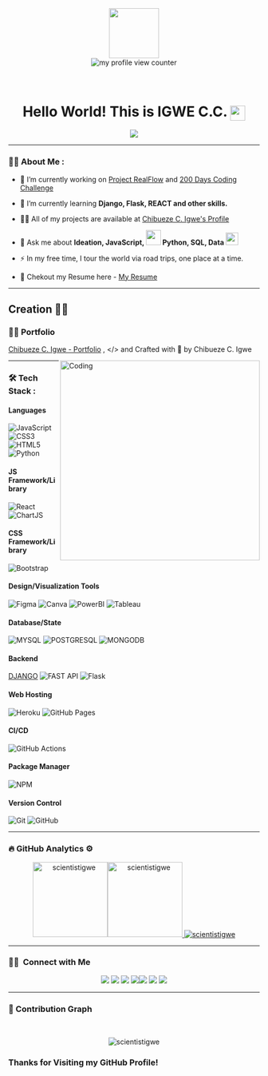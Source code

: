 <div id="header" align="center">
  <img src="https://media.giphy.com/media/M9gbBd9nbDrOTu1Mqx/giphy.gif" width="100"/>
</div>
<div align="center">
<img src="https://komarev.com/ghpvc/?username=scientistigwe&style=flat-square&color=blue" alt="my profile view counter" />
</div>
<br>
<br>
<div align="center">
<h1>
  Hello World! This is IGWE C.C.
  <img src="https://media.giphy.com/media/hvRJCLFzcasrR4ia7z/giphy.gif" width="30px" align="center"/>
</h1>
</div>
<p align="center">
  <img src="https://readme-typing-svg.herokuapp.com/?lines=FrontEnd+and+Backend+Dev.;Digital+Data+Analyst;Python+Dev.+and+DB+Admin." />
</p>

---

### :man_technologist: About Me :

- 🔭 I’m currently working on [Project RealFlow](https://github.com/scientistigwe/RealFlow-Platform) and [200 Days Coding Challenge](https://github.com/scientistigwe/200-days-of-code-100-Projects-In-200-Days)

- 🌱 I’m currently learning **Django, Flask, REACT and other skills.**

- 👨‍💻 All of my projects are available at [Chibueze C. Igwe's Profile](https://scientistigwe.github.io/Personal-Profile/)

- 💬 Ask me about **Ideation, JavaScript, <img src="https://media.giphy.com/media/WUlplcMpOCEmTGBtBW/giphy.gif" width="30"> Python, SQL, Data <img src="https://media.giphy.com/media/v1.Y2lkPTc5MGI3NjExajdsamhvZmw5NjdtaDZrdTI1OGtyOGRzeWtsa3M2NWZ1bnhoYTVkMSZlcD12MV9pbnRlcm5hbF9naWZfYnlfaWQmY3Q9Zw/dtB7kgF86VwZWY5Iee/giphy.gif" width="25" height="25">**

- :zap: In my free time, I tour the world via road trips, one place at a time.

- 📄 Chekout my Resume here - [My Resume](https://scientistigwe.github.io/Personal-Profile/#)

<hr>

## Creation 👨‍💻

### 👨‍💻 Portfolio

[Chibueze C. Igwe - Portfolio](https://scientistigwe.github.io/Personal-Profile/) ,
</> and Crafted with 💛 by Chibueze C. Igwe

<img id="optionalstuff" alt="Coding" src="https://media.giphy.com/media/dWesBcTLavkZuG35MI/giphy.gif" width=400px align="right"/>

---

### :hammer_and_wrench: Tech Stack :

#### Languages

![JavaScript](https://img.shields.io/badge/-JavaScript-000?style=for-the-badge&logo=javascript)
![CSS3](https://img.shields.io/badge/-CSS3-000?style=for-the-badge&logo=css3)
![HTML5](https://img.shields.io/badge/-HTML5-000?style=for-the-badge&logo=html5)
![Python](https://img.shields.io/badge/-Python-000?style=for-the-badge&logo=python)

#### JS Framework/Library

![React](https://img.shields.io/badge/-ReactJS-000?style=for-the-badge&logo=react)
![ChartJS](https://img.shields.io/badge/-CHART.JS-000?style=for-the-badge&logo=chart.js)

#### CSS Framework/Library

<!--![TailwindCSS](https://img.shields.io/badge/-TailwindCSS-000?style=for-the-badge&logo=tailwind-css)-->
![Bootstrap](https://img.shields.io/badge/-Bootstrap-000?style=for-the-badge&logo=bootstrap)

#### Design/Visualization Tools

![Figma](https://img.shields.io/badge/-Figma-000?style=for-the-badge&logo=figma)
![Canva](https://img.shields.io/badge/-Canva-000?style=for-the-badge&logo=canva)
![PowerBI](https://img.shields.io/badge/-PowerBI-000?style=for-the-badge&logo=powerbi)
![Tableau](https://img.shields.io/badge/-Tableau-000?style=for-the-badge&logo=tableau)

#### Database/State

![MYSQL](https://img.shields.io/badge/-MYSQL-000?style=for-the-badge&logo=mysql)
![POSTGRESQL](https://img.shields.io/badge/-POSTGRESQL-000?style=for-the-badge&logo=postgresql)
![MONGODB](https://img.shields.io/badge/-MONGODB-000?style=for-the-badge&logo=mongodb)

#### Backend

<!--![NodeJS](https://img.shields.io/badge/-NodeJS-000?style=for-the-badge&logo=node.js&logoColor=pink)-->
[DJANGO](https://img.shields.io/badge/-DJANGO-000?style=for-the-badge&logo=django)
![FAST API](https://img.shields.io/badge/-FASTAPI-000?style=for-the-badge&logo=fastapi)
![Flask](https://img.shields.io/badge/-FLASK-000?style=for-the-badge&logo=flask)

#### Web Hosting

![Heroku](https://img.shields.io/badge/-Heroku-000?style=for-the-badge&logo=heroku)
![GitHub Pages](https://img.shields.io/badge/-GitHub%20Pages-000?style=for-the-badge&logo=github)

#### CI/CD

![GitHub Actions](https://img.shields.io/badge/-github%20actions-000?style=for-the-badge&logo=githubactions)
<!--![Jenkins](https://img.shields.io/badge/-jenkins-000?style=for-the-badge&logo=jenkins)-->

#### Package Manager

![NPM](https://img.shields.io/badge/-NPM-000?style=for-the-badge&logo=npm)

#### Version Control

![Git](https://img.shields.io/badge/-Git-000?style=for-the-badge&logo=git)
![GitHub](https://img.shields.io/badge/-GitHub-000?style=for-the-badge&logo=github)

---

### :fire:&nbsp;GitHub Analytics ⚙️

<p align="center">
<a href="https://github.com/scientistigwe">
<img  src="https://github-readme-stats.vercel.app/api?username=scientistigwe&show_icons=true&locale=en&theme=nightowl&hide_border=true" alt="scientistigwe" height=150px /><img  src="https://github-readme-stats.vercel.app/api/top-langs?username=scientistigwe&show_icons=true&locale=en&layout=compact&theme=nightowl&hide_border=true" alt="scientistigwe" height=150px/>
  <img src="https://github-readme-streak-stats.herokuapp.com/?user=scientistigwe&theme=nightowl&hide_border=true" alt="scientistigwe"/>
</a>
</p>
<hr>

### 🤝🏻 &nbsp;Connect with Me

<p align="center">
<a href="https://scientistigwe.github.io/Personal-Profile/"><img src="https://img.shields.io/badge/-Website-00A5E9?style=flat&logo=googlechrome&logoColor=white"/></a>
<a href="mailto:scientistigwe@gmail.com"><img src="https://img.shields.io/badge/-Mail-D14836?style=flat&logo=Gmail&logoColor=white"/></a>
<a href="https://www.linkedin.com/in/scientistigwe"><img src="https://img.shields.io/badge/-LinkedIn-0077B5?style=flat&logo=Linkedin&logoColor=white"/></a>
<a href="https://github.com/scientistigwe"><img src="https://img.shields.io/badge/-Github-E1306C?style=flat&logo=Github&logoColor=white"/></a><a href="https://twitter.com/ScientistIgwe_"><img src="https://img.shields.io/badge/-Twitter-42C3F7?style=flat&logo=twitter&logoColor=white"/></a>
<a href="https://www.hackerrank.com/profile/scientistigwe/"><img src="https://img.shields.io/badge/-Hackerrank-32CD30?style=flat&logo=hackerrank&logoColor=white"/></a>
<a href="https://clubhouse.com/@scientistigwe/"><img src="https://img.shields.io/badge/-Clubhouse-B655C8?style=flat&logo=clubhouse&logoColor=white"/></a>
</p>

<hr>

### 🤖 Contribution Graph 

<br>

<p align="center">
<img src="https://github-readme-activity-graph.vercel.app/graph?username=scientistigwe&theme=react-dark&hide_border=true" alt="scientistigwe"/>
</p>

### Thanks for Visiting my GitHub Profile!
